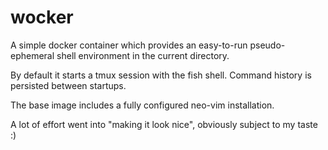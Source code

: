 wocker
======

A simple docker container which provides an easy-to-run pseudo-ephemeral shell environment in the current directory.

By default it starts a tmux session with the fish shell.
Command history is persisted between startups.

The base image includes a fully configured neo-vim installation.

A lot of effort went into "making it look nice", obviously subject to my taste :)

